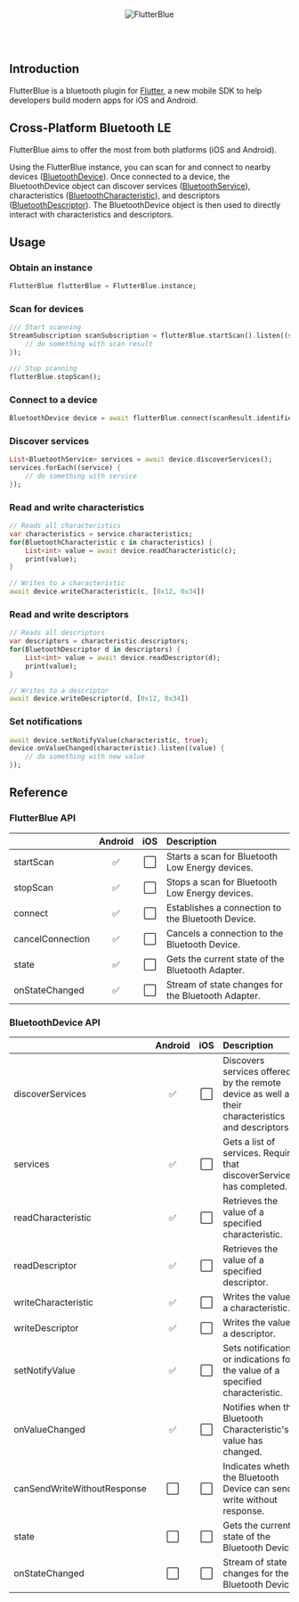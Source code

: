 <br>
<p align="center">
<img alt="FlutterBlue" src="https://github.com/pauldemarco/flutter_blue/blob/master/site/flutterblue.png?raw=true" />
</p>
<br><br>

## Introduction

FlutterBlue is a bluetooth plugin for [Flutter](http://www.flutter.io), a new mobile SDK to help developers build modern apps for iOS and Android.

## Cross-Platform Bluetooth LE
FlutterBlue aims to offer the most from both platforms (iOS and Android).

Using the FlutterBlue instance, you can scan for and connect to nearby devices ([BluetoothDevice](#bluetoothdevice-api)).
Once connected to a device, the BluetoothDevice object can discover services ([BluetoothService](lib/src/bluetooth_service.dart)), characteristics ([BluetoothCharacteristic](lib/src/bluetooth_characteristic.dart)), and descriptors ([BluetoothDescriptor](lib/src/bluetooth_descriptor.dart)).
The BluetoothDevice object is then used to directly interact with characteristics and descriptors.

## Usage
### Obtain an instance
```dart
FlutterBlue flutterBlue = FlutterBlue.instance;
```

### Scan for devices
```dart
/// Start scanning
StreamSubscription scanSubscription = flutterBlue.startScan().listen((scanResult) {
    // do something with scan result
});

/// Stop scanning
flutterBlue.stopScan();
```

### Connect to a device
```dart
BluetoothDevice device = await flutterBlue.connect(scanResult.identifier);
```

### Discover services
```dart
List<BluetoothService> services = await device.discoverServices();
services.forEach((service) {
    // do something with service
});
```

### Read and write characteristics
```dart
// Reads all characteristics
var characteristics = service.characteristics;
for(BluetoothCharacteristic c in characteristics) {
    List<int> value = await device.readCharacteristic(c);
    print(value);
}

// Writes to a characteristic
await device.writeCharacteristic(c, [0x12, 0x34])
```

### Read and write descriptors
```dart
// Reads all descriptors
var descriptors = characteristic.descriptors;
for(BluetoothDescriptor d in descriptors) {
    List<int> value = await device.readDescriptor(d);
    print(value);
}

// Writes to a descriptor
await device.writeDescriptor(d, [0x12, 0x34])
```

### Set notifications
```dart
await device.setNotifyValue(characteristic, true);
device.onValueChanged(characteristic).listen((value) {
    // do something with new value
});
```

## Reference
### FlutterBlue API
|                  |      Android       |         iOS          |             Description            |
| :--------------- | :----------------: | :------------------: |  :-------------------------------- |
| startScan        | :white_check_mark: | :white_large_square: | Starts a scan for Bluetooth Low Energy devices. |
| stopScan         | :white_check_mark: | :white_large_square: | Stops a scan for Bluetooth Low Energy devices. |
| connect          | :white_check_mark: | :white_large_square: | Establishes a connection to the Bluetooth Device. |
| cancelConnection | :white_check_mark: | :white_large_square: | Cancels a connection to the Bluetooth Device. |
| state            | :white_check_mark: | :white_large_square: | Gets the current state of the Bluetooth Adapter. |
| onStateChanged   | :white_check_mark: | :white_large_square: | Stream of state changes for the Bluetooth Adapter. |

### BluetoothDevice API
|                             |       Android        |         iOS          |             Description            |
| :-------------------------- | :------------------: | :------------------: |  :-------------------------------- |
| discoverServices            |  :white_check_mark:  | :white_large_square: | Discovers services offered by the remote device as well as their characteristics and descriptors. |
| services                    |  :white_check_mark:  | :white_large_square: | Gets a list of services. Requires that discoverServices() has completed. |
| readCharacteristic          |  :white_check_mark:  | :white_large_square: | Retrieves the value of a specified characteristic.  |
| readDescriptor              |  :white_check_mark:  | :white_large_square: | Retrieves the value of a specified descriptor.  |
| writeCharacteristic         |  :white_check_mark:  | :white_large_square: | Writes the value of a characteristic. |
| writeDescriptor             |  :white_check_mark:  | :white_large_square: | Writes the value of a descriptor. |
| setNotifyValue              |  :white_check_mark:  | :white_large_square: | Sets notifications or indications for the value of a specified characteristic. |
| onValueChanged              |  :white_check_mark:  | :white_large_square: | Notifies when the Bluetooth Characteristic's value has changed. |
| canSendWriteWithoutResponse | :white_large_square: | :white_large_square: | Indicates whether the Bluetooth Device can send a write without response. |
| state                       | :white_large_square: | :white_large_square: | Gets the current state of the Bluetooth Device. |
| onStateChanged              | :white_large_square: | :white_large_square: | Stream of state changes for the Bluetooth Device. |
